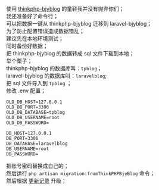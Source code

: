 使用 [thinkphp-bjyblog](https://github.com/baijunyao/thinkphp-bjyblog)  的童鞋我并没有抛弃你们；  
我还准备好了命令行；  
可以把数据一键从 thinkphp-bjyblog 迁移到 laravel-bjyblog；  
为了防止配置错误造成数据错乱；  
建议先在本地环境测试；  
同时备份好数据；  
把 thinkphp-bjyblog 的数据转成 sql 文件下载到本地；  
举个栗子；  
thinkphp-bjyblog 的数据库叫：`tpblog`；  
laravel-bjyblog 的数据库叫：`laravelblog`;  
把 sql 文件导入到 `tpblog` ；  
修改 .env 配置；  
```
OLD_DB_HOST=127.0.0.1
OLD_DB_PORT=3306
OLD_DB_DATABASE=tpblog
OLD_DB_USERNAME=root
OLD_DB_PASSWORD=
```

```
DB_HOST=127.0.0.1
DB_PORT=3306
DB_DATABASE=laravelblog
DB_USERNAME=root
DB_PASSWORD=
```
把账号密码替换成自己的；  
然后运行 `php artisan migration:fromThinkPHPBjyBlog` 命令；  
然后根据 [更新记录](https://baijunyao.com/docs/laravel-bjyblog/更新记录.html) 升级；
